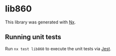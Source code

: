 # lib860

This library was generated with [Nx](https://nx.dev).

## Running unit tests

Run `nx test lib860` to execute the unit tests via [Jest](https://jestjs.io).

